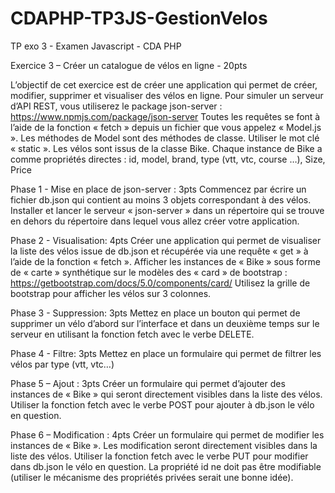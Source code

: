 # CDAPHP-TP3JS-GestionVelos

TP exo 3 - Examen Javascript - CDA PHP

Exercice 3 – Créer un catalogue de vélos en ligne - 20pts

L’objectif de cet exercice est de créer une application qui permet de créer, modifier, supprimer et
visualiser des vélos en ligne.
Pour simuler un serveur d’API REST, vous utiliserez le package json-server :
https://www.npmjs.com/package/json-server
Toutes les requêtes se font à l’aide de la fonction « fetch » depuis un fichier que vous appelez
« Model.js ». Les méthodes de Model sont des méthodes de classe. Utiliser le mot clé « static ».
Les vélos sont issus de la classe Bike.
Chaque instance de Bike a comme propriétés directes :
id, model, brand, type (vtt, vtc, course …), Size, Price

Phase 1 - Mise en place de json-server : 3pts
Commencez par écrire un fichier db.json qui contient au moins 3 objets correspondant à des vélos.
Installer et lancer le serveur « json-server » dans un répertoire qui se trouve en dehors du répertoire
dans lequel vous allez créer votre application.

Phase 2 - Visualisation: 4pts
Créer une application qui permet de visualiser la liste des vélos issue de db.json et récupérée via une
requête « get » à l’aide de la fonction « fetch ». Afficher les instances de « Bike » sous forme de
« carte » synthétique sur le modèles des « card » de bootstrap :
https://getbootstrap.com/docs/5.0/components/card/
Utilisez la grille de bootstrap pour afficher les vélos sur 3 colonnes.

Phase 3 - Suppression: 3pts
Mettez en place un bouton qui permet de supprimer un vélo d’abord sur l’interface et dans un
deuxième temps sur le serveur en utilisant la fonction fetch avec le verbe DELETE.

Phase 4 - Filtre: 3pts
Mettez en place un formulaire qui permet de filtrer les vélos par type (vtt, vtc…)

Phase 5 – Ajout : 3pts
Créer un formulaire qui permet d’ajouter des instances de « Bike » qui seront directement visibles
dans la liste des vélos. Utiliser la fonction fetch avec le verbe POST pour ajouter à db.json le vélo en
question.

Phase 6 – Modification : 4pts
Créer un formulaire qui permet de modifier les instances de « Bike ». Les modification seront
directement visibles dans la liste des vélos. Utiliser la fonction fetch avec le verbe PUT pour modifier
dans db.json le vélo en question. La propriété id ne doit pas être modifiable (utiliser le mécanisme
des propriétés privées serait une bonne idée).
